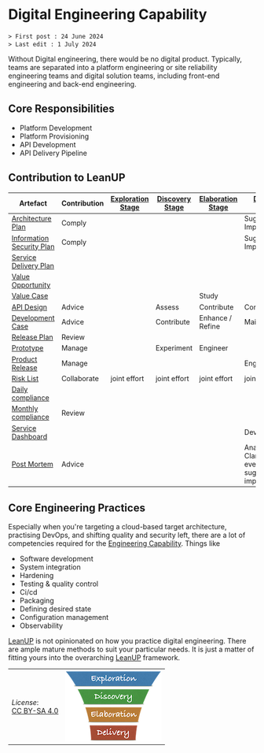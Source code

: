 # Digital Engineering Capability

```text
> First post : 24 June 2024
> Last edit : 1 July 2024
```

Without Digital engineering, there would be no digital product. Typically, teams are separated into a platform engineering or site reliability engineering teams and digital solution teams, including front-end engineering and back-end engineering.

## Core Responsibilities

- Platform Development
- Platform Provisioning
- API Development
- API Delivery Pipeline

## Contribution to LeanUP

| Artefact | Contribution | [Exploration Stage](/Stages/exploration.md) |[Discovery Stage](/Stages/discovery.md) | [Elaboration Stage](/Stages/elaboration.md) | [Delivery Stage](/Stages/delivery.md) |
| ----- | ------------ | - | - | - | - |
| [Architecture Plan](/Artefacts/arch-plan.md) | Comply |  |  |  | Suggest Improvements |
| [Information Security Plan](/Artefacts/sec-plan.md) | Comply |  |  |  | Suggest Improvements |
| [Service Delivery Plan](/Artefacts/serdel-plan.md) |  |  |  |  |  |
| [Value Opportunity](/Artefacts/val-oppo.md) |  |  |  |  |  |
| [Value Case](/Artefacts/val-case.md) |  |  |  | Study |  |
| [API Design](/Artefacts/api-design.md) | Advice | | Assess | Contribute | Contribute |
| [Development Case](/Artefacts/dev-case.md) | Advice |  | Contribute | Enhance / Refine | Maintain |
| [Release Plan](/Artefacts/rel-plan.md) | Review |  |  |  |  |
| [Prototype](/Artefacts/pro-review.md) | Manage |  | Experiment | Engineer |  |
| [Product Release](/Artefacts/rel-review.md) | Manage |  |  |  | Engineer |
| [Risk List](/Artefacts/risklist.md) | Collaborate | joint effort | joint effort | joint effort | joint effort |
| [Daily compliance](/Artefacts/dailyCompliance.md) |  |  |  |  |  |
| [Monthly compliance](/Artefacts/monthlyCompliance.md) | Review |  |  |  |  |
| [Service Dashboard](/Artefacts/service-dashboard.md) |  |  |  |  | Develop |
| [Post Mortem][pm] | Advice |  |  |  | Analyze & Clarify events, suggest improvements |

## Core Engineering Practices

Especially when you're targeting a cloud-based target architecture, practising DevOps, and shifting quality and security left, there are a lot of competencies required for the [Engineering Capability](/Capabilities/engineering.md). Things like

- Software development
- System integration
- Hardening
- Testing & quality control
- Ci/cd
- Packaging
- Defining desired state
- Configuration management
- Observability

[LeanUP][leanup] is not opinionated on how you practice digital engineering. There are ample mature methods to suit your particular needs. It is just a matter of fitting yours into the overarching [LeanUP][leanup] framework.

| | |
| - | - |
| *License*:</BR>[CC BY-SA 4.0](https://creativecommons.org/licenses/by-sa/4.0/deed.en) | [![LeanUP Logo](/images/leanupLogo-s.png)][nav] |

[nav]: /Capabilities/overview.md
[pm]: /Artefacts/post-mortem.md
[leanup]: /Overview/leanup.md
